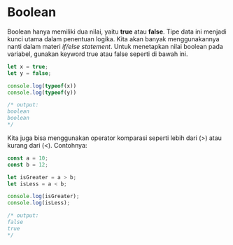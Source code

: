 # Boolean

Boolean hanya memiliki dua nilai, yaitu **true** atau **false**. Tipe data ini menjadi kunci utama dalam penentuan logika. Kita akan banyak menggunakannya nanti dalam materi _if/else statement_. Untuk menetapkan nilai boolean pada variabel, gunakan keyword true atau false seperti di bawah ini.

```javascript
let x = true;
let y = false;

console.log(typeof(x))
console.log(typeof(y))

/* output: 
boolean
boolean
*/
```

Kita juga bisa menggunakan operator komparasi seperti lebih dari \(&gt;\) atau kurang dari \(&lt;\). Contohnya:

```javascript
const a = 10;
const b = 12;

let isGreater = a > b;
let isLess = a < b;

console.log(isGreater);
console.log(isLess);

/* output:
false
true
*/
```

